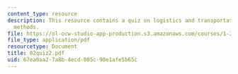 ```yaml
---
content_type: resource
description: This resource contains a quiz on logistics and transportation planning
  methods.
file: https://ol-ocw-studio-app-production.s3.amazonaws.com/courses/1-203j-logistical-and-transportation-planning-methods-fall-2006/67ea0aa27a8b4ecd005c90e1afe5b65c_02quiz2.pdf
file_type: application/pdf
resourcetype: Document
title: 02quiz2.pdf
uid: 67ea0aa2-7a8b-4ecd-005c-90e1afe5b65c
---
```

